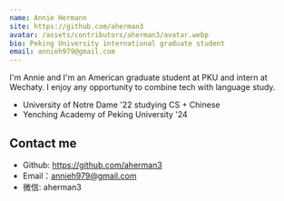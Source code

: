 ```yaml
---
name: Annie Hermann
site: https://github.com/aherman3
avatar: /assets/contributors/aherman3/avatar.webp
bio: Peking University international graduate student
email: annieh979@gmail.com
---
```


I'm Annie and I'm an American graduate student at PKU and intern at Wechaty. I enjoy any opportunity to combine tech with language study.

- University of Notre Dame '22 studying CS + Chinese
- Yenching Academy of Peking University '24

## Contact me

- Github: <https://github.com/aherman3>
- Email：<annieh979@gmail.com>
- 微信: aherman3
